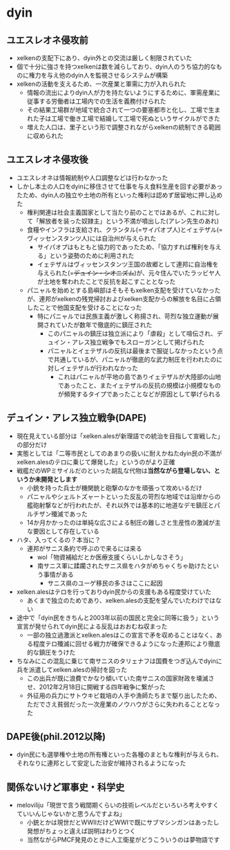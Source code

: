 # dyin
## ユエスレオネ侵攻前
- xelkenの支配下にあり、dyin外との交流は厳しく制限されていた
- 個で十分に強さを持つxelkenは数を減らしており、dyin人のうち協力的なものに権力を与え他のdyin人を監視させるシステムが構築
- xelkenの活動を支えるため、一次産業と軍需に力が入れられた
  - 情報の流出によりdyin人が力を持たないようにするために、軍需産業に従事する労働者は工場内での生活を義務付けられた
  - その結果工場群が地域で統合されて一つの要塞都市と化し、工場で生まれた子は工場で働き工場で結婚して工場で死ぬというサイクルができた
  - 増えた人口は、里子という形で調整されながらxelkenの統制できる範囲に収められた

## ユエスレオネ侵攻後
- ユエスレオネは情報統制や人口調整などは行わなかった
- しかし本土の人口をdyinに移住させて仕事を与え食料生産を回す必要があったため、dyin人の独立や土地の所有といった権利は認めず居留地に押し込めた
  - 権利関連は社会主義国家として当たり前のことではあるが、これに対して「解放者を装った奴隷主」という不満が噴出した(アレン先生のあれ)
  - 食糧やインフラは支給され、クランタル(=サイパオプ人)とイェテザル(=ヴィッセンスタンツ人)には自治州が与えられた
    - サイパオプはもともと協力的であったため、「協力すれば権利を与える」という姿勢のために利用された
    - イェテザルはヴィッセンスタンツ王国の故郷として連邦に自治権を与えられた(=~~デュイン・シオニズム~~)が、元々住んでいたラッビヤ人が土地を奪われたことで反抗を起こすこととなった
  - パニャルを始めとする島嶼部はそもそもxelken支配を受けていなかったが、連邦がxelkenの残党掃討およびxelken支配からの解放を名目に占領したことで他国支配を受けることになった
    - 特にパニャルでは民族主義が激しく称揚され、苛烈な独立運動が展開されていたが数年で徹底的に鎮圧された
      - このパニャルの鎮圧は独立派により「虐殺」として喧伝され、デュイン・アレス独立戦争でもスローガンとして掲げられた
      - パニャルとイェテザルの反抗は最後まで服従しなかったという点で共通しているが、パニャルが徹底的な武力制圧を行われたのに対しイェテザルが行われなかった
        - これはパニャルが平地の島でありイェテザルが大陸部の山地であったこと、またイェテザルの反抗の規模は小規模なものが頻発するタイプであったことなどが原因として挙げられる

## デュイン・アレス独立戦争(DAPE)
- 現在見えている部分は「xelken.alesが新理語での統治を目指して宣戦した」の部分だけ
- 実態としては「二等市民としてのあまりの扱いに耐えかねたdyin民の不満がxelken.alesのテロに乗じて爆発した」というのがより正確
- 戦艦だのWPミサイルだのといった胡乱な代物は**当然ながら登場しない、というか未開発とします**
  - 小銃を持った兵士が機関銃と砲撃のなかを頑張って攻めいるだけ
  - パニャルやシェルトズャートといった反乱の苛烈な地域では沿岸からの艦砲射撃などが行われたが、それ以外では基本的に地道なデモ鎮圧とパルチザン殲滅であった
  - 14か月かかったのは単純な広さによる制圧の難しさと生産性の激減が主な要因として存在している
- ハタ、入ってくるの？本当に？
  - 連邦がサニス条約で呼ぶので来るには来る
    - wol「物資補給だとか医療支援くらいしかしなさそう」
    - 南サニス軍に蹂躙されたサニス県をハタがめちゃくちゃ助けたという事情がある
      - サニス県のユーゲ移民の多さはここに起因
- xelken.alesはテロを行っておりdyin民からの支援もある程度受けていた
  - あくまで独立のためであり、xelken.alesの支配を望んでいたわけではない
- 途中で「dyin民をきちんと2003年以前の国民と完全に同等に扱う」という宣言が発せられてdyin民による反乱はおおむね収まった
  - 一部の独立過激派とxelken.alesはこの宣言で矛を収めることはなく、ある程度テロ殲滅に回せる戦力が確保できるようになった連邦により徹底的な鎮圧をうけた
- ちなみにこの混乱に乗じて南サニスのタリェナフは国費をつぎ込んでdyinに兵を派遣してxelken.alesの掃討を図った
  - この出兵が既に浪費でかなり傾いていた南サニスの国家財政を壊滅させ、2012年2月18日に開戦する四年戦争に繋がった
  - 外征用の兵力にサトウキビ栽培の人手や漁師たちまで駆り出したため、ただでさえ貧弱だった一次産業のノウハウがさらに失われることとなった

## DAPE後(phil.2012以降)
- dyin民にも選挙権や土地の所有権といった各種のまともな権利が与えられ、それなりに連邦として安定した治安が維持されるようになった

## 関係ないけど軍事史・科学史
- meloviliju「現世で言う戦間期くらいの技術レベルだといろいろ考えやすくていいんじゃないかと思うんですよね」
  - 小銃とかは現世だとWWIIだけどWWIで既にサブマシンガンはあったし発想がちょっと違えば説明はわりとつく
  - 当然ながらPMCF発見のときに人工衛星がどうこういうのは夢物語です